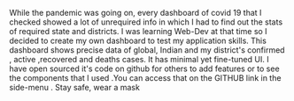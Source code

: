 While the pandemic was going on, every dashboard of covid 19 that I checked showed a lot of unrequired info in which I had to find out the stats of required state and districts. I was learning Web-Dev at that time so I decided to create my own dashboard to test my application skills. This dashboard shows precise data of global, Indian and my district's confirmed , active ,recovered and deaths cases. It has minimal yet fine-tuned UI. I have open sourced it's code on github for others to add features or to see the components that I used .You can access that on the GITHUB link in the side-menu .
Stay safe, wear a mask


